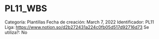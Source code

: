 # PL11_WBS

Categoría: Plantillas
Fecha de creación: March 7, 2022
Identificador: PL11
Liga: https://www.notion.so/d2b272431a224c0fb05d517d92716d73
Se utiliza?: No